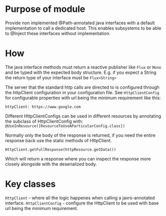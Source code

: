 # Purpose of module
Provide non implemented @Path-annotated java interfaces with a default implementation to call a dedicated host. 
This enables subsystems to be able to @Inject these interfaces without implementation.

# How
The java interface methods must return a reactive publisher like `Flux` or `Mono` and be typed with the expected body structure.
E.g. if you expect a String the return type of your interface must be `Flux<String>`

The server that the standard http calls are directed to is configured through the httpClient configuration in your configuration file.
See `HttpClientConfig` for configurable properties with url being the minimum requirement like this:

`httpClient: https://www.google.com`

Different HttpClientConfigs can be used in different resources by annotating the subclass of HttpClientConfig with:  
`@UseInResource([ResourceToUseAParticularConfig.class])`

Normally only the body of the response is returned, if you need the entire response back use the static methods of HttpClient.

`HttpClient.getFullResponse(httpResource.getData())`

Which will return a response where you can inspect the response more closely alongside with the deserialized body.

# Key classes

`HttpClient` - where all the logic happenes when calling a jaxrs-annotated interface.
`HttpClientConfig` - configure the HttpClient to be used with base url being the minimum requirement.

